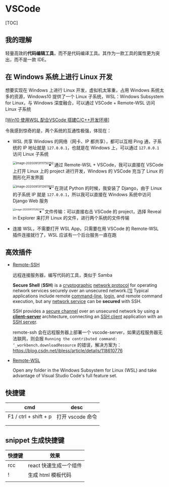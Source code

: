 # VSCode

[TOC]

## 我的理解

轻量高效的**代码编辑工具**，而不是代码编译工具。其作为一款工具的属性更为突出，而不是一款 IDE。

## 在 Windows 系统上进行 Linux 开发

想要实现在 Windows 上进行 Linux 开发，虚拟机太笨重，占用 Windows 系统太多的资源，Windows10 提供了一个 Linux 子系统，WSL：Windows Subsystem for Linux，与 Windows 深度融合，可以通过 VSCode + Remote-WSL 访问 Linux 子系统

[[Win10 使用WSL 配合VSCode 搭建C/C++开发环境]](https://blog.csdn.net/qq_36634690/article/details/108011872)

令我感到惊奇的是，两个系统的互通性极强，体现在：

* WSL 共享 Windows 的网络（网卡、IP 都共享），都可以互相 Ping 通，子系统的 IP 地址就是 `127.0.0.1`，也就是在 Windows 上，可以通过 `127.0.0.1` 访问 Linux 子系统

  <img align='left' src="assets/image-20200913111750152.png" alt="image-20200913111750152" style="zoom:67%;" />

* 通过 Remote-WSL + VSCode，我可以直接在 VSCode 上打开 Linux 上的 project 进行开发，Windows 的 VSCode 充当了 Linux 的图形化开发界面

  <img align='left' src="assets/image-20200913112611902.png" alt="image-20200913112611902" style="zoom:67%;" />

* 在测试 Python 的时候，我安装了 Django，由于 Linux 的子系统 IP 就是 `127.0.0.1`，所以我可以直接在 Windows 系统中访问 Django Web 服务

  <img align="left" src="assets/image-20200913112823735.png" alt="image-20200913112823735" style="zoom: 50%;" />

* 文件传输：可以直接右击 VSCode 的 project，选择 Reveal in Explorer 来打开 Linux 的文件，进行两个系统的文件传输

* 连接 WSL，不需要打开 WSL App，只需要在用 VSCode 的 Remote-WSL 插件连接就行了，WSL 应该有一个后台服务一直在跑

## 高效插件

* [Remote-SSH](https://www.cnblogs.com/liyufeia/p/11405779.html) 

  远程连接服务器，编写代码的工具，类似于 Samba

  **Secure Shell** (**SSH**) is a [cryptographic](https://en.wikipedia.org/wiki/Cryptography) [network protocol](https://en.wikipedia.org/wiki/Network_protocol) for operating network services securely over an unsecured network.[[1\]](https://en.wikipedia.org/wiki/Secure_Shell#cite_note-rfc4251-1) Typical applications include remote [command-line](https://en.wikipedia.org/wiki/Command-line_interface), [login](https://en.wikipedia.org/wiki/Login), and remote command execution, but any [network service](https://en.wikipedia.org/wiki/Network_service) can be **secured** with SSH.

  SSH provides a [secure channel](https://en.wikipedia.org/wiki/Secure_channel) over an unsecured network by using a **[client–server](https://en.wikipedia.org/wiki/Client–server_model)** architecture, connecting an [SSH client](https://en.wikipedia.org/wiki/SSH_client) application with an [SSH server](https://en.wikipedia.org/wiki/SSH_server).
  
  remote-ssh 会在远程服务器上部署一个 vscode-server，如果远程服务器无法联网，则会报 `Running the contributed command: ‘_workbench.downloadResource` 的错误，解决方案为：https://blog.csdn.net/ibless/article/details/118610776
  
* [Remote-WSL]()

  Open any folder in the Windows Subsystem for Linux (WSL) and take advantage of Visual Studio Code's full feature set.



## 快捷键

| cmd                   | desc             |
| --------------------- | ---------------- |
| F1 / ctrl + shift + p | 打开 vscode 命令 |
|                       |                  |
|                       |                  |



## snippet 生成快捷键

| 快捷键 | 效果                   |
| ------ | ---------------------- |
| rcc    | react 快速生成一个组件 |
| !      | 生成 html 模板代码     |
|        |                        |

